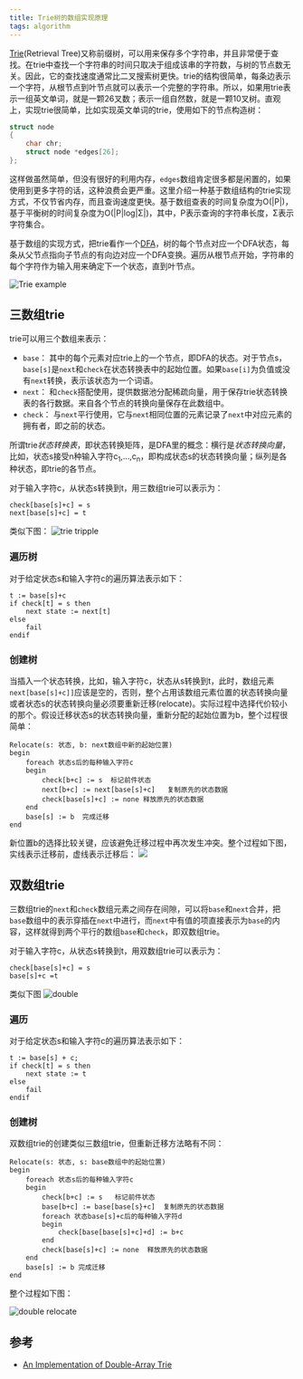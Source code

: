 ```yaml
---
title: Trie树的数组实现原理
tags: algorithm
---
```


[Trie](http://en.wikipedia.org/wiki/Trie)(Retrieval Tree)又称前缀树，可以用来保存多个字符串，并且非常便于查找。在trie中查找一个字符串的时间只取决于组成该串的字符数，与树的节点数无关。因此，它的查找速度通常比二叉搜索树更快。trie的结构很简单，每条边表示一个字符，从根节点到叶节点就可以表示一个完整的字符串。所以，如果用trie表示一组英文单词，就是一颗26叉数；表示一组自然数，就是一颗10叉树。直观上，实现trie很简单，比如实现英文单词的trie，使用如下的节点构造树：

```c
struct node
{
    char chr;
    struct node *edges[26];
};
```

这样做虽然简单，但没有很好的利用内存，`edges`数组肯定很多都是闲置的，如果使用到更多字符的话，这种浪费会更严重。这里介绍一种基于数组结构的trie实现方式，不仅节省内存，而且查询速度更快。基于数组查表的时间复杂度为O(\|P\|)，基于平衡树的时间复杂度为O(\|P\|log\|Σ\|)，其中，P表示查询的字符串长度，Σ表示字符集合。

基于数组的实现方式，把trie看作一个[DFA](http://en.wikipedia.org/wiki/Deterministic_finite_automaton)，树的每个节点对应一个DFA状态，每条从父节点指向子节点的有向边对应一个DFA变换。遍历从根节点开始，字符串的每个字符作为输入用来确定下一个状态，直到叶节点。

![Trie example](http://image.jqian.net/trie_example.gif)

## 三数组trie

trie可以用三个数组来表示：

- `base`： 其中的每个元素对应trie上的一个节点，即DFA的状态。对于节点s，`base[s]`是`next`和`check`在状态转换表中的起始位置。如果`base[i]`为负值或没有`next`转换，表示该状态为一个词语。
- `next`： 和`check`搭配使用，提供数据池分配稀疏向量，用于保存trie状态转换表的各行数据。来自各个节点的转换向量保存在此数组中。
- `check`： 与`next`平行使用，它与`next`相同位置的元素记录了`next`中对应元素的拥有者，即之前的状态。

所谓trie*状态转换表*，即状态转换矩阵，是DFA里的概念：横行是*状态转换向量*，比如，状态s接受n种输入字符c<sub>1</sub>,...,c<sub>n</sub>，即构成状态s的状态转换向量；纵列是各种状态，即trie的各节点。

对于输入字符c，从状态s转换到t，用三数组trie可以表示为：

    check[base[s]+c] = s
    next[base[s]+c] = t

类似下图：
![trie tripple](http://image.jqian.net/trie_tripple.gif)

### 遍历树

对于给定状态s和输入字符c的遍历算法表示如下：

    t := base[s]+c
    if check[t] = s then
        next state := next[t]
    else
        fail
    endif

### 创建树

当插入一个状态转换，比如，输入字符c，状态从s转换到t，此时，数组元素`next[base[s]+c]]`应该是空的，否则，整个占用该数组元素位置的状态转换向量或者状态s的状态转换向量必须要重新迁移(relocate)。实际过程中选择代价较小的那个。假设迁移状态s的状态转换向量，重新分配的起始位置为b，整个过程很简单：

    Relocate(s: 状态, b: next数组中新的起始位置)
    begin
        foreach 状态s后的每种输入字符c
        begin
            check[b+c] := s  标记前件状态
            next[b+c] := next[base[s]+c]   复制原先的状态数据
            check[base[s]+c] := none 释放原先的状态数据
        end
        base[s] := b  完成迁移
    end

新位置b的选择比较关键，应该避免迁移过程中再次发生冲突。整个过程如下图，实线表示迁移前，虚线表示迁移后：
![](http://image.jqian.net/trie_tripple_relocate.gif)

## 双数组trie

三数组trie的`next`和`check`数组元素之间存在间隙，可以将`base`和`next`合并，把`base`数组中的表示穿插在`next`中进行，而`next`中有值的项直接表示为`base`的内容，这样就得到两个平行的数组`base`和`check`，即双数组trie。

对于输入字符c，从状态s转换到t，用双数组trie可以表示为：

    check[base[s]+c] = s
    base[s]+c =t

类似下图
![double](http://image.jqian.net/trie_double.gif)

### 遍历

对于给定状态s和输入字符c的遍历算法表示如下：

    t := base[s] + c;
    if check[t] = s then
        next state := t
    else
        fail
    endif

### 创建树

双数组trie的创建类似三数组trie，但重新迁移方法略有不同：

    Relocate(s: 状态, s: base数组中的起始位置)
    begin
        foreach 状态s后的每种输入字符c
        begin
            check[b+c] := s   标记前件状态
            base[b+c] := base[base[s}+c]  复制原先的状态数据
            foreach 状态base[s]+c后的每种输入字符d
            begin
                check[base[base[s]+c]+d] := b+c
            end
            check[base[s]+c] := none  释放原先的状态数据
        end
        base[s] := b 完成迁移
    end

整个过程如下图：

![double relocate](http://image.jqian.net/trie_double_relocate.gif)

## 参考

- [An Implementation of Double-Array Trie](http://linux.thai.net/~thep/datrie/datrie.html)

